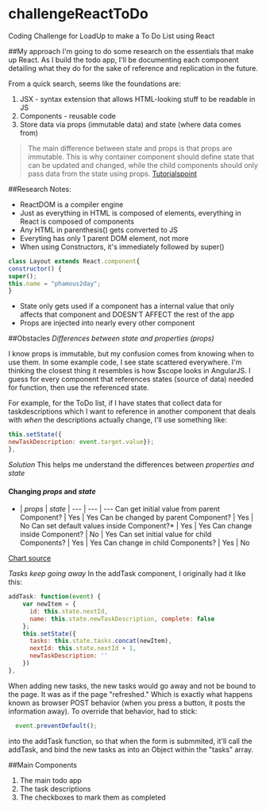 # challengeReactToDo
Coding Challenge for LoadUp to make a To Do List using React

##My approach
I'm going to do some research on the essentials that make up React. As I build the todo app, I'll be documenting each component detailing what they do for the sake of reference and replication in the future.

From a quick search, seems like the foundations are:

1. JSX - syntax extension that allows HTML-looking stuff to be readable in JS
2. Components - reusable code
3. Store data via props (immutable data) and state (where data comes from)

> The main difference between state and props is that props are immutable. This is why container component should define state that can be updated and changed, while the child components should only pass data from the state using props.
[Tutorialspoint](https://www.tutorialspoint.com/reactjs/reactjs_props_overview.htm)

##Research Notes:
* ReactDOM is a compiler engine
* Just as everything in HTML is composed of elements, everything in React is composed of components
* Any HTML in parenthesis() gets converted to JS
* Everyting has only 1 parent DOM element, not more
* When using Constructors, it's immediately followed by super()

```js
class Layout extends React.component{
constructor() {
super();
this.name = "phamous2day";
}
```

* State only gets used if a component has a internal value that only affects that component and DOESN'T AFFECT the rest of the app
* Props are injected into nearly every other component


##Obstacles
*Differences between state and properties (props)*

I know props is immutable, but my confusion comes from knowing when to use them. In some example code, I see state scattered everywhere. I'm thinking the closest thing it resembles is how $scope looks in AngularJS. I guess for every component that references states (source of data) needed for function, then use the referenced state.

For example, for the ToDo list, if I have states that collect data for taskdescriptions which I want to reference in another component that deals with *when* the descriptions actually change, I'll use something like:

```js
this.setState({
newTaskDescription: event.target.value});
},
```
*Solution*
This helps me understand the differences between *properties and state*
#### Changing _props_ and _state_

- | _props_ | _state_ | 
--- | --- | --- 
Can get initial value from parent Component? | Yes | Yes
Can be changed by parent Component? | Yes | No
Can set default values inside Component?* | Yes | Yes
Can change inside Component? | No | Yes
Can set initial value for child Components? | Yes | Yes
Can change in child Components? | Yes | No

[Chart source](https://github.com/uberVU/react-guide/blob/master/props-vs-state.md)

*Tasks keep going away*
In the addTask component, I originally had it like this:
```js
addTask: function(event) {
    var newItem = {
      id: this.state.nextId,
      name: this.state.newTaskDescription, complete: false
    };
    this.setState({
      tasks: this.state.tasks.concat(newItem),
      nextId: this.state.nextId + 1,
      newTaskDescription: ''
    })
},
```
When adding new tasks, the new tasks would go away and not be bound to the page. It was as if the page "refreshed." Which is exactly what happens known as browser POST behavior (when you press a button, it posts the information away). To override that behavior, had to stick:
```js
  event.preventDefault();
  ```
  into the addTask function, so that when the form is submmited, it'll call the addTask, and bind the new tasks as into an Object within the "tasks" array.

##Main Components
1. The main todo app
2. The task descriptions
3. The checkboxes to mark them as completed


